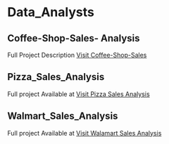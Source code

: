 # Data_Analysts

## Coffee-Shop-Sales- Analysis 

Full Project Description [Visit Coffee-Shop-Sales](https://github.com/Uttamkumargupta000/Data_Analysts/tree/main/Coffee-Shop_DashBoard)

## Pizza_Sales_Analysis

Full project Available at [Visit Pizza Sales Analysis](https://github.com/Uttamkumargupta000/Data_Analysts/tree/main/Pizza_Sales_Analysis)

## Walmart_Sales_Analysis

Full project Available at [Visit Walamart Sales Analysis](https://github.com/Uttamkumargupta000/Data_Analysts/tree/main/Walmart_Sales_Analysis)

